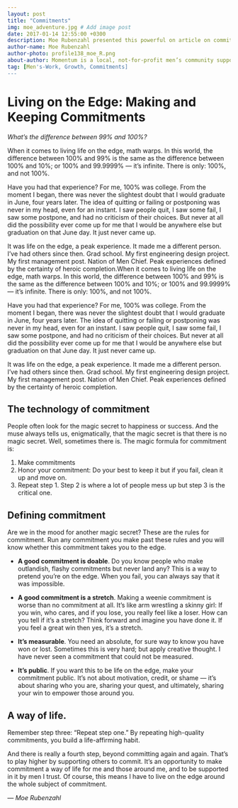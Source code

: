 ```yaml
---
layout: post
title: "Commitments"
img: moe_adventure.jpg # Add image post
date: 2017-01-14 12:55:00 +0300
description: Moe Rubenzahl presented this powerful on article on commitments at the January 2017 General Meeting. This is a timeless article that we should return to often. I encourage men to make commitments to your team, at GMs, and in the growth category of Discourse. This is a key way to Own Momentum in our lives.
author-name: Moe Rubenzahl
author-photo: profile138_moe_R.png
about-author: Momentum is a local, not-for-profit men’s community supporting men and men’s teams.
tag: [Men's-Work, Growth, Commitments]
---
```

# Living on the Edge: Making and Keeping Commitments

_What’s the difference between 99% and 100%?_

When it comes to living life on the edge, math warps. In this world, the difference between 100% and 99% is the same as the difference between 100% and 10%; or 100% and 99.9999% — it’s infinite. There is only: 100%, and not 100%.

Have you had that experience? For me, 100% was college. From the moment I began, there was never the slightest doubt that I would graduate in June, four years later. The idea of quitting or failing or postponing was never in my head, even for an instant. I saw people quit, I saw some fail, I saw some postpone, and had no criticism of their choices. But never at all did the possibility ever come up for me that I would be anywhere else but graduation on that June day. It just never came up.

It was life on the edge, a peak experience. It made me a different person. I’ve had others since then. Grad school. My first engineering design project. My first management post. Nation of Men Chief. Peak experiences defined by the certainty of heroic completion.When it comes to living life on the edge, math warps. In this world, the difference between 100% and 99% is the same as the difference between 100% and 10%; or 100% and 99.9999% — it’s infinite. There is only: 100%, and not 100%.

Have you had that experience? For me, 100% was college. From the moment I began, there was never the slightest doubt that I would graduate in June, four years later. The idea of quitting or failing or postponing was never in my head, even for an instant. I saw people quit, I saw some fail, I saw some postpone, and had no criticism of their choices. But never at all did the possibility ever come up for me that I would be anywhere else but graduation on that June day. It just never came up.

It was life on the edge, a peak experience. It made me a different person.
I’ve had others since then. Grad school. My first engineering design project. My first management post. Nation of Men Chief. Peak experiences defined by the certainty of heroic completion.

## The technology of commitment
People often look for the magic secret to happiness or success. And the muse always tells us, enigmatically, that the magic secret is that there is no magic secret. Well, sometimes there is. The magic formula for commitment is:

1. Make commitments
2. Honor your commitment: Do your best to keep it but if you fail, clean it up and move on.
3. Repeat step 1.
Step 2 is where a lot of people mess up but step 3 is the critical one.

## Defining commitment
Are we in the mood for another magic secret? These are the rules for commitment. Run any commitment you make past these rules and you will know whether this commitment takes you to the edge.

* **A good commitment is doable**. Do you know people who make outlandish, flashy commitments but never land any? This is a way to pretend you’re on the edge. When you fail, you can always say that it was impossible.

* **A good commitment is a stretch**. Making a weenie commitment is worse than no commitment at all. It’s like arm wrestling a skinny girl: If you win, who cares, and if you lose, you really feel like a loser.
How can you tell if it’s a stretch? Think forward and imagine you have done it. If you feel a great win then yes, it’s a stretch.

* **It’s measurable**. You need an absolute, for sure way to know you have won or lost. Sometimes this is very hard; but apply creative thought. I have never seen a commitment that could not be measured.

* **It’s public**. If you want this to be life on the edge, make your commitment public. It’s not about motivation, credit, or shame — it’s about sharing who you are, sharing your quest, and ultimately, sharing your win to empower those around you.

## A way of life. 

Remember step three: “Repeat step one.” By repeating high-quality commitments, you build a life-affirming habit.

And there is really a fourth step, beyond committing again and again. That’s to play higher by supporting others to commit. It’s an opportunity to make commitment a way of life for me and those around me, and to be supported in it by men I trust. Of course, this means I have to live on the edge around the whole subject of commitment.

— _Moe Rubenzahl_
